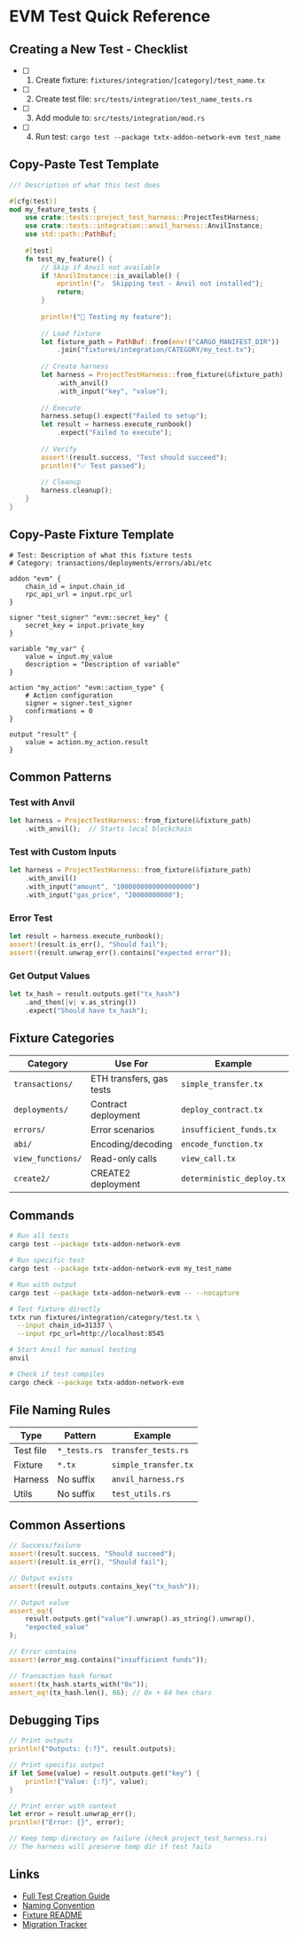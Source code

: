 # EVM Test Quick Reference

## Creating a New Test - Checklist

- [ ] 1. Create fixture: `fixtures/integration/[category]/test_name.tx`
- [ ] 2. Create test file: `src/tests/integration/test_name_tests.rs`
- [ ] 3. Add module to: `src/tests/integration/mod.rs`
- [ ] 4. Run test: `cargo test --package txtx-addon-network-evm test_name`

## Copy-Paste Test Template

```rust
//! Description of what this test does

#[cfg(test)]
mod my_feature_tests {
    use crate::tests::project_test_harness::ProjectTestHarness;
    use crate::tests::integration::anvil_harness::AnvilInstance;
    use std::path::PathBuf;
    
    #[test]
    fn test_my_feature() {
        // Skip if Anvil not available
        if !AnvilInstance::is_available() {
            eprintln!("⚠️  Skipping test - Anvil not installed");
            return;
        }
        
        println!("🧪 Testing my feature");
        
        // Load fixture
        let fixture_path = PathBuf::from(env!("CARGO_MANIFEST_DIR"))
            .join("fixtures/integration/CATEGORY/my_test.tx");
        
        // Create harness
        let harness = ProjectTestHarness::from_fixture(&fixture_path)
            .with_anvil()
            .with_input("key", "value");
        
        // Execute
        harness.setup().expect("Failed to setup");
        let result = harness.execute_runbook()
            .expect("Failed to execute");
        
        // Verify
        assert!(result.success, "Test should succeed");
        println!("✅ Test passed");
        
        // Cleanup
        harness.cleanup();
    }
}
```

## Copy-Paste Fixture Template

```hcl
# Test: Description of what this fixture tests
# Category: transactions/deployments/errors/abi/etc

addon "evm" {
    chain_id = input.chain_id
    rpc_api_url = input.rpc_url
}

signer "test_signer" "evm::secret_key" {
    secret_key = input.private_key
}

variable "my_var" {
    value = input.my_value
    description = "Description of variable"
}

action "my_action" "evm::action_type" {
    # Action configuration
    signer = signer.test_signer
    confirmations = 0
}

output "result" {
    value = action.my_action.result
}
```

## Common Patterns

### Test with Anvil
```rust
let harness = ProjectTestHarness::from_fixture(&fixture_path)
    .with_anvil();  // Starts local blockchain
```

### Test with Custom Inputs
```rust
let harness = ProjectTestHarness::from_fixture(&fixture_path)
    .with_anvil()
    .with_input("amount", "1000000000000000000")
    .with_input("gas_price", "20000000000");
```

### Error Test
```rust
let result = harness.execute_runbook();
assert!(result.is_err(), "Should fail");
assert!(result.unwrap_err().contains("expected error"));
```

### Get Output Values
```rust
let tx_hash = result.outputs.get("tx_hash")
    .and_then(|v| v.as_string())
    .expect("Should have tx_hash");
```

## Fixture Categories

| Category | Use For | Example |
|----------|---------|---------|
| `transactions/` | ETH transfers, gas tests | `simple_transfer.tx` |
| `deployments/` | Contract deployment | `deploy_contract.tx` |
| `errors/` | Error scenarios | `insufficient_funds.tx` |
| `abi/` | Encoding/decoding | `encode_function.tx` |
| `view_functions/` | Read-only calls | `view_call.tx` |
| `create2/` | CREATE2 deployment | `deterministic_deploy.tx` |

## Commands

```bash
# Run all tests
cargo test --package txtx-addon-network-evm

# Run specific test
cargo test --package txtx-addon-network-evm my_test_name

# Run with output
cargo test --package txtx-addon-network-evm -- --nocapture

# Test fixture directly
txtx run fixtures/integration/category/test.tx \
  --input chain_id=31337 \
  --input rpc_url=http://localhost:8545

# Start Anvil for manual testing
anvil

# Check if test compiles
cargo check --package txtx-addon-network-evm
```

## File Naming Rules

| Type | Pattern | Example |
|------|---------|---------|
| Test file | `*_tests.rs` | `transfer_tests.rs` |
| Fixture | `*.tx` | `simple_transfer.tx` |
| Harness | No suffix | `anvil_harness.rs` |
| Utils | No suffix | `test_utils.rs` |

## Common Assertions

```rust
// Success/failure
assert!(result.success, "Should succeed");
assert!(result.is_err(), "Should fail");

// Output exists
assert!(result.outputs.contains_key("tx_hash"));

// Output value
assert_eq!(
    result.outputs.get("value").unwrap().as_string().unwrap(),
    "expected_value"
);

// Error contains
assert!(error_msg.contains("insufficient funds"));

// Transaction hash format
assert!(tx_hash.starts_with("0x"));
assert_eq!(tx_hash.len(), 66); // 0x + 64 hex chars
```

## Debugging Tips

```rust
// Print outputs
println!("Outputs: {:?}", result.outputs);

// Print specific output
if let Some(value) = result.outputs.get("key") {
    println!("Value: {:?}", value);
}

// Print error with context
let error = result.unwrap_err();
println!("Error: {}", error);

// Keep temp directory on failure (check project_test_harness.rs)
// The harness will preserve temp dir if test fails
```

## Links

- [Full Test Creation Guide](./TEST_CREATION_GUIDE.md)
- [Naming Convention](./TEST_NAMING_CONVENTION.md)
- [Fixture README](./fixtures/README.md)
- [Migration Tracker](./TEST_MIGRATION_TRACKER.md)